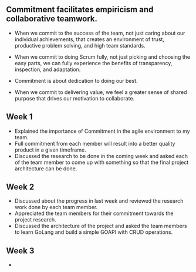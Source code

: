 ## Commitment facilitates empiricism and collaborative teamwork.

* When we commit to the success of the team, not just caring about our individual achievements, that creates an environment of trust, productive problem solving, and high team standards.

* When we commit to doing Scrum fully, not just picking and choosing the easy parts, we can fully experience the benefits of transparency, inspection, and adaptation.

* Commitment is about dedication to doing our best.  

* When we commit to delivering value, we feel a greater sense of shared purpose that drives our motivation to collaborate.


## Week 1

* Explained the importance of Commitment in the agile environment to my team.
* Full commitment from each member will result into a better quality product in a given timeframe.
* Discussed the research to be done in the coming week and asked each of the team member to come up with something so that the final project architecture can be done.

## Week 2

* Discussed about the progress in last week and reviewed the research work done by each team member.
* Appreciated the team members for their commitment towards the project research.
* Discussed the architecture of the project and asked the team members to learn GoLang and build a simple GOAPI with CRUD operations.

## Week 3

*
